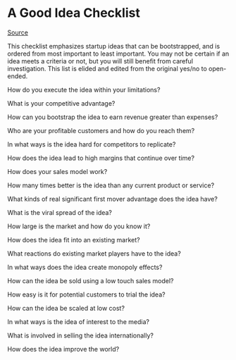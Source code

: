 # A Good Idea Checklist

[Source](https://www.tillett.info/2016/01/27/a-good-idea-checklist/)

This checklist emphasizes startup ideas that can be bootstrapped, and is ordered from most important to least important. You may not be certain if an idea meets a criteria or not, but you will still benefit from careful investigation. This list is elided and edited from the original yes/no to open-ended.

How do you execute the idea within your limitations?

What is your competitive advantage?

How can you bootstrap the idea to earn revenue greater than expenses?

Who are your profitable customers and how do you reach them?

In what ways is the idea hard for competitors to replicate?

How does the idea lead to high margins that continue over time?

How does your sales model work?

How many times better is the idea than any current product or service?

What kinds of real significant first mover advantage does the idea have?

What is the viral spread of the idea?

How large is the market and how do you know it?

How does the idea fit into an existing market?

What reactions do existing market players have to the idea?

In what ways does the idea create monopoly effects?

How can the idea be sold using a low touch sales model?

How easy is it for potential customers to trial the idea?

How can the idea be scaled at low cost?

In what ways is the idea of interest to the media?

What is involved in selling the idea internationally?

How does the idea improve the world?

